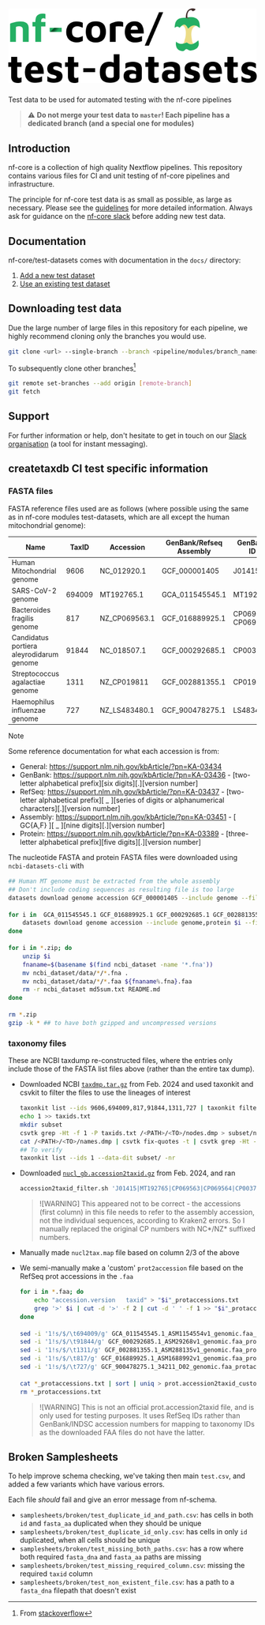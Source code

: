 # ![nfcore/test-datasets](docs/images/test-datasets_logo.png)

Test data to be used for automated testing with the nf-core pipelines

> ⚠️ **Do not merge your test data to `master`! Each pipeline has a dedicated branch (and a special one for modules)**

## Introduction

nf-core is a collection of high quality Nextflow pipelines. This repository contains various files for CI and unit testing of nf-core pipelines and infrastructure.

The principle for nf-core test data is as small as possible, as large as necessary. Please see the [guidelines](https://nf-co.re/docs/contributing/test_data_guidelines) for more detailed information. Always ask for guidance on the [nf-core slack](https://nf-co.re/join) before adding new test data.

## Documentation

nf-core/test-datasets comes with documentation in the `docs/` directory:

1.  [Add a new test dataset](https://github.com/nf-core/test-datasets/blob/master/docs/ADD_NEW_DATA.md)
2.  [Use an existing test dataset](https://github.com/nf-core/test-datasets/blob/master/docs/USE_EXISTING_DATA.md)

## Downloading test data

Due the large number of large files in this repository for each pipeline, we highly recommend cloning only the branches you would use.

```bash
git clone <url> --single-branch --branch <pipeline/modules/branch_name>
```

To subsequently clone other branches[^1]

```bash
git remote set-branches --add origin [remote-branch]
git fetch
```

## Support

For further information or help, don't hesitate to get in touch on our [Slack organisation](https://nf-co.re/join/slack) (a tool for instant messaging).

[^1]: From [stackoverflow](https://stackoverflow.com/a/60846265/11502856)

## createtaxdb CI test specific information

### FASTA files

FASTA reference files used are as follows (where possible using the same as in nf-core modules test-datasets, which are all except the human mitochondrial genome):

| Name                                     | TaxID  | Accession     | GenBank/Refseq Assembly | GenBank ID         |
| ---------------------------------------- | ------ | ------------- | ----------------------- | ------------------ |
| Human Mitochondrial genome               | 9606   | NC_012920.1   | GCF_000001405           | J01415             |
| SARS-CoV-2 genome                        | 694009 | MT192765.1    | GCA_011545545.1         | MT192765           |
| Bacteroides fragilis genome              | 817    | NZ_CP069563.1 | GCF_016889925.1         | CP069563, CP069564 |
| Candidatus portiera aleyrodidarum genome | 91844  | NC_018507.1   | GCF_000292685.1         | CP003708           |
| Streptococcus agalactiae genome          | 1311   | NZ_CP019811   | GCF_002881355.1         | CP019811           |
| Haemophilus influenzae genome            | 727    | NZ_LS483480.1 | GCF_900478275.1         | LS483480           |

> [!NOTE]
> Some reference documentation for what each accession is from:
>
> - General: https://support.nlm.nih.gov/kbArticle/?pn=KA-03434
> - GenBank: https://support.nlm.nih.gov/kbArticle/?pn=KA-03436 - [two-letter alphabetical prefix][six digits][.][version number]
> - RefSeq: https://support.nlm.nih.gov/kbArticle/?pn=KA-03437 - [two-letter alphabetical prefix][ _ ][series of digits or alphanumerical characters][.][version number]
> - Assembly: https://support.nlm.nih.gov/kbArticle/?pn=KA-03451 - [ GC{A,F} ][ _ ][nine digits][.][version number]
> - Protein: https://support.nlm.nih.gov/kbArticle/?pn=KA-03389 - [three-letter alphabetical prefix][five digits][.][version number]

The nucleotide FASTA and protein FASTA files were downloaded using `ncbi-datasets-cli` with

```bash
## Human MT genome must be extracted from the whole assembly
## Don't include coding sequences as resulting file is too large
datasets download genome accession GCF_000001405 --include genome --filename NC_012920.1.zip --chromosomes 'MT'

for i in  GCA_011545545.1 GCF_016889925.1 GCF_000292685.1 GCF_002881355.1 GCF_900478275.1; do
    datasets download genome accession --include genome,protein $i --filename $i.zip
done

for i in *.zip; do
    unzip $i
    fnaname=$(basename $(find ncbi_dataset -name '*.fna'))
    mv ncbi_dataset/data/*/*.fna .
    mv ncbi_dataset/data/*/*.faa ${fnaname%.fna}.faa
    rm -r ncbi_dataset md5sum.txt README.md
done

rm *.zip
gzip -k * ## to have both gzipped and uncompressed versions
```

### taxonomy files

These are NCBI taxdump re-constructed files, where the entries only include those of the FASTA list files above (rather than the entire tax dump).

- Downloaded NCBI [`taxdmp.tar.gz`](https://ftp.ncbi.nlm.nih.gov/pub/taxonomy/) from Feb. 2024 and used taxonkit and csvkit to filter the files to use the lineages of interest

  ```bash
  taxonkit list --ids 9606,694009,817,91844,1311,727 | taxonkit filter -E species | taxonkit lineage -t |  cut -f 3 | sed -s 's/;/\n/g' > taxids.txt
  echo 1 >> taxids.txt
  mkdir subset
  csvtk grep -Ht -f 1 -P taxids.txt /<PATH>/<TO>/nodes.dmp > subset/nodes.dmp
  cat /<PATH>/<TO>/names.dmp | csvtk fix-quotes -t | csvtk grep -Ht -f 1 -P taxids.txt | csvtk del-quotes -t > subset/names.dmp
  ## To verify
  taxonkit list --ids 1 --data-dit subset/ -nr
  ```

- Downloaded [`nucl_gb.accession2taxid.gz`](https://ftp.ncbi.nlm.nih.gov/pub/taxonomy/accession2taxid/) from Feb. 2024, and ran

  ```bash
  accession2taxid_filter.sh 'J01415|MT192765|CP069563|CP069564|CP003708|CP019811|LS483480'
  ```

  > ![WARNING]
  > This appeared not to be correct - the accessions (first column) in this file needs
  > to refer to the assembly accession, not the individual sequences, according to Kraken2 errors.
  > So I manually replaced the original CP numbers with NC*/NZ* suffixed numbers.

- Manually made `nucl2tax.map` file based on column 2/3 of the above

- We semi-manually make a 'custom' `prot2accession` file based on the RefSeq prot accessions in the `.faa`

  ```bash
  for i in *.faa; do
      echo "accession.version	taxid" > "$i"_protaccessions.txt
      grep '>' $i | cut -d '>' -f 2 | cut -d ' ' -f 1 >> "$i"_protaccessions.txt
  done

  sed -i '1!s/$/\t694009/g' GCA_011545545.1_ASM1154554v1_genomic.faa_protaccessions.txt
  sed -i '1!s/$/\t91844/g' GCF_000292685.1_ASM29268v1_genomic.faa_protaccessions.txt
  sed -i '1!s/$/\t1311/g' GCF_002881355.1_ASM288135v1_genomic.faa_protaccessions.txt
  sed -i '1!s/$/\t817/g' GCF_016889925.1_ASM1688992v1_genomic.faa_protaccessions.txt
  sed -i '1!s/$/\t727/g' GCF_900478275.1_34211_D02_genomic.faa_protaccessions.txt

  cat *_protaccessions.txt | sort | uniq > prot.accession2taxid_custom
  rm *_protaccessions.txt
  ```

  > ![WARNING]
  > This is not an official prot.accession2taxid file, and is only used for testing purposes.
  > It uses RefSeq IDs rather than GenBank/INDSC accession numbers for mapping to taxonomy IDs
  > as the downloaded FAA files do not have the latter.

## Broken Samplesheets

To help improve schema checking, we've taking then main `test.csv`, and added a few variants which have various errors.

Each file _should_ fail and give an error message from nf-schema.

- `samplesheets/broken/test_duplicate_id_and_path.csv`: has cells in both `id` and `fasta_aa` duplicated when they should be unique
- `samplesheets/broken/test_duplicate_id_only.csv`: has cells in only `id` duplicated, when all cells should be unique
- `samplesheets/broken/test_missing_both_paths.csv`: has a row where both required `fasta_dna` and `fasta_aa` paths are missing
- `samplesheets/broken/test_missing_required_column.csv`: missing the required `taxid` column
- `samplesheets/broken/test_non_existent_file.csv`: has a path to a `fasta_dna` filepath that doesn't exist
